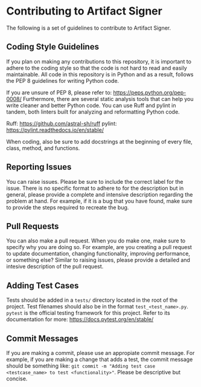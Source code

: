 # Contributing to Artifact Signer
The following is a set of guidelines to contribute to Artifact Signer.

## Coding Style Guidelines
If you plan on making any contributions to this repository, it is important to adhere to the coding style so that the code is not hard to read and easily maintainable. All code in this repository is in Python and as a result, follows the PEP 8 guidelines for writing Python code.

If you are unsure of PEP 8, please refer to: https://peps.python.org/pep-0008/
Furthermore, there are several static analysis tools that can help you write cleaner and better Python code. You can use Ruff and pylint in tandem, both linters built for analyzing and reformatting Python code. 

Ruff: https://github.com/astral-sh/ruff
pylint: https://pylint.readthedocs.io/en/stable/

When coding, also be sure to add docstrings at the beginning of every file, class, method, and functions.

## Reporting Issues
You can raise issues. Please be sure to include the correct label for the issue. There is no specific format to adhere to for the description but in general, please provide a complete and intensive description regarding the problem at hand. For example, if it is a bug that you have found, make sure to provide the steps required to recreate the bug.

## Pull Requests
You can also make a pull request. When you do make one, make sure to specify why you are doing so. For example, are you creating a pull request to update documentation, changing functionality, improving performance, or something else? Similar to raising issues, please provide a detailed and intesive description of the pull request.

## Adding Test Cases
Tests should be added in a `tests/` directory located in the root of the project. Test filenames should also be in the format `test_<test_name>.py`. `pytest` is the official testing framework for this project. Refer to its documentation for more: https://docs.pytest.org/en/stable/

## Commit Messages
If you are making a commit, please use an appropiate commit message. For example, if you are making a change that adds a test, the commit message should be something like: `git commit -m "Adding test case <testcase_name> to test <functionality>"`. Please be descriptive but concise.


